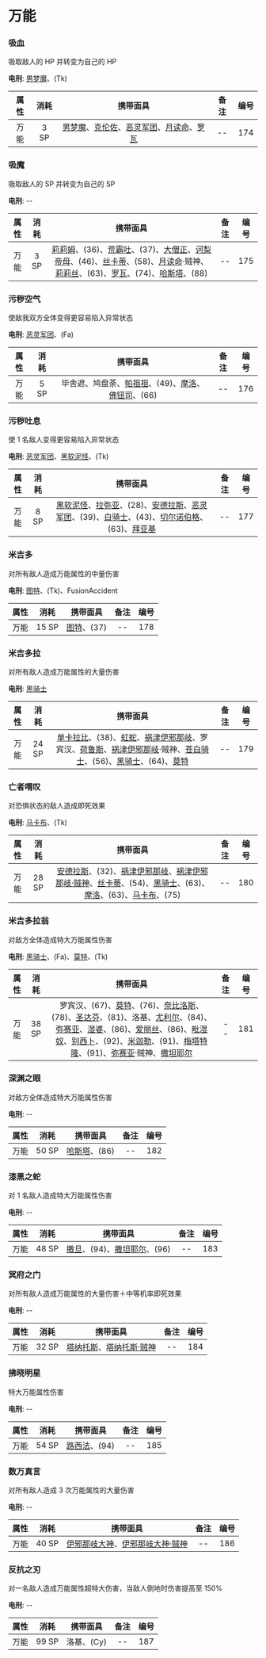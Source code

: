 # 万能

### 吸血

吸取敌人的 HP 并转变为自己的 HP

**电刑**: [男梦魔](/personas/恶魔#男梦魔)、(Tk)

| 属性 | 消耗 |                                                                              携带面具                                                                               | 备注 | 编号 |
| :--: | :--: | :-----------------------------------------------------------------------------------------------------------------------------------------------------------------: | :--: | :--: |
| 万能 | 3 SP | [男梦魔](/personas/恶魔#男梦魔)、[克伦佐](/personas/魔术师#克伦佐)、[恶灵军团](/personas/愚者#恶灵军团)、[月读命](/personas/月#月读命)、[罗瓦](/personas/隐者#罗瓦) |  --  | 174  |

### 吸魔

吸取敌人的 SP 并转变为自己的 SP

**电刑**: --

| 属性 | 消耗 |                                                                                                                                                                      携带面具                                                                                                                                                                      | 备注 | 编号 |
| :--: | :--: | :------------------------------------------------------------------------------------------------------------------------------------------------------------------------------------------------------------------------------------------------------------------------------------------------------------------------------------------------: | :--: | :--: |
| 万能 | 3 SP | [莉莉姆](/personas/恶魔#莉莉姆)、(36)、[荒霸吐](/personas/隐者#荒霸吐)、(37)、[大僧正](/personas/教皇#大僧正)、[诃梨帝母](/personas/女皇#诃梨帝母)、(46)、[丝卡蒂](/personas/女教皇#丝卡蒂)、(58)、[月读命](/personas/月#月读命)·贼神、[莉莉丝](/personas/月#莉莉丝)、(63)、[罗瓦](/personas/隐者#罗瓦)、(74)、[哈斯塔](/personas/星#哈斯塔)、(88) |  --  | 175  |

### 污秽空气

使敌我双方全体变得更容易陷入异常状态

**电刑**: [恶灵军团](/personas/愚者#恶灵军团)、(Fa)

| 属性 | 消耗 |                                                           携带面具                                                            | 备注 | 编号 |
| :--: | :--: | :---------------------------------------------------------------------------------------------------------------------------: | :--: | :--: |
| 万能 | 5 SP | 毕舍遮、鸠盘荼、[帕祖祖](/personas/恶魔#帕祖祖)、(49)、[摩洛](/personas/倒悬者#摩洛)、[佛钮司](/personas/魔术师#佛钮司)、(66) |  --  | 176  |

### 污秽吐息

使 1 名敌人变得更容易陷入异常状态

**电刑**: [恶灵军团](/personas/愚者#恶灵军团)、[黑软泥怪](/personas/月#黑软泥怪)、(Tk)

| 属性 | 消耗 |                                                                                                                                   携带面具                                                                                                                                    | 备注 | 编号 |
| :--: | :--: | :---------------------------------------------------------------------------------------------------------------------------------------------------------------------------------------------------------------------------------------------------------------------------: | :--: | :--: |
| 万能 | 8 SP | [黑软泥怪](/personas/月#黑软泥怪)、[拉弥亚](/personas/女皇#拉弥亚)、(28)、[安德拉斯](/personas/恶魔#安德拉斯)、[恶灵军团](/personas/愚者#恶灵军团)、(39)、[白骑士](/personas/战车#白骑士)、(43)、[切尔诺伯格](/personas/死神#切尔诺伯格)、(63)、[拜亚基](/personas/月#拜亚基) |  --  | 177  |

### 米吉多

对所有敌人造成万能属性的中量伤害

**电刑**: [图特](/personas/皇帝#图特)、(Tk)、FusionAccident

| 属性 | 消耗  |             携带面具              | 备注 | 编号 |
| :--: | :---: | :-------------------------------: | :--: | :--: |
| 万能 | 15 SP | [图特](/personas/皇帝#图特)、(37) |  --  | 178  |

### 米吉多拉

对所有敌人造成万能属性的大量伤害

**电刑**: [黑骑士](/personas/塔#黑骑士)

| 属性 | 消耗  |                                                                                                                                                         携带面具                                                                                                                                                          | 备注 | 编号 |
| :--: | :---: | :-----------------------------------------------------------------------------------------------------------------------------------------------------------------------------------------------------------------------------------------------------------------------------------------------------------------------: | :--: | :--: |
| 万能 | 24 SP | [单卡拉比](/personas/顾问官#单卡拉比)、(38)、[虹蛇](/personas/太阳#虹蛇)、[祸津伊邪那岐](/personas/塔#祸津伊邪那岐)、罗宾汉、[荷鲁斯](/personas/太阳#荷鲁斯)、[祸津伊邪那岐](/personas/塔#祸津伊邪那岐)·贼神、[苍白骑士](/personas/死神#苍白骑士)、(56)、[黑骑士](/personas/塔#黑骑士)、(64)、[莫特](/personas/死神#莫特) |  --  | 179  |

### 亡者喟叹

对恐惧状态的敌人造成即死效果

**电刑**: [马卡布](/personas/倒悬者#马卡布)、(Tk)

| 属性 | 消耗  |                                                                                                                                               携带面具                                                                                                                                                | 备注 | 编号 |
| :--: | :---: | :---------------------------------------------------------------------------------------------------------------------------------------------------------------------------------------------------------------------------------------------------------------------------------------------------: | :--: | :--: |
| 万能 | 28 SP | [安德拉斯](/personas/恶魔#安德拉斯)、(32)、[祸津伊邪那岐](/personas/塔#祸津伊邪那岐)、[祸津伊邪那岐·贼神](/personas/塔#祸津伊邪那岐·贼神)、[丝卡蒂](/personas/女教皇#丝卡蒂)、(54)、[黑骑士](/personas/塔#黑骑士)、(63)、[摩洛](/personas/倒悬者#摩洛)、(63)、[马卡布](/personas/倒悬者#马卡布)、(75) |  --  | 180  |

### 米吉多拉翁

对敌方全体造成特大万能属性伤害

**电刑**: [黑骑士](/personas/塔#黑骑士)、(Fa)、[莫特](/personas/死神#莫特)、(Tk)

| 属性 | 消耗  |                                                                                                                                                                                                                                                           携带面具                                                                                                                                                                                                                                                           | 备注 | 编号 |
| :--: | :---: | :--------------------------------------------------------------------------------------------------------------------------------------------------------------------------------------------------------------------------------------------------------------------------------------------------------------------------------------------------------------------------------------------------------------------------------------------------------------------------------------------------------------------------: | :--: | :--: |
| 万能 | 38 SP | 罗宾汉、(67)、[莫特](/personas/死神#莫特)、(76)、[奈比洛斯](/personas/恶魔#奈比洛斯)、(78)、[圣达芬](/personas/月#圣达芬)、(81)、洛基、[尤利尔](/personas/正义#尤利尔)、(84)、[弥赛亚](/personas/审判#弥赛亚)、[湿婆](/personas/审判#湿婆)、(86)、[爱丽丝](/personas/死神#爱丽丝)、(86)、[毗湿奴](/personas/愚者#毗湿奴)、[别西卜](/personas/恶魔#别西卜)、(92)、[米迦勒](/personas/审判#米迦勒)、(91)、[梅塔特隆](/personas/正义#梅塔特隆)、(91)、[弥赛亚](/personas/审判#弥赛亚)·贼神、[撒坦耶尔](/personas/愚者#撒坦耶尔) |  --  | 181  |

### 深渊之眼

对敌方全体造成特大万能属性伤害

**电刑**: --

| 属性 | 消耗  |              携带面具               | 备注 | 编号 |
| :--: | :---: | :---------------------------------: | :--: | :--: |
| 万能 | 50 SP | [哈斯塔](/personas/星#哈斯塔)、(86) |  --  | 182  |

### 漆黑之蛇

对 1 名敌人造成特大万能属性伤害

**电刑**: --

| 属性 | 消耗  |                                   携带面具                                   | 备注 | 编号 |
| :--: | :---: | :--------------------------------------------------------------------------: | :--: | :--: |
| 万能 | 48 SP | [撒旦](/personas/审判#撒旦)、(94)、[撒坦耶尔](/personas/愚者#撒坦耶尔)、(96) |  --  | 183  |

### 冥府之门

对所有敌人造成万能属性的大量伤害＋中等机率即死效果

**电刑**: --

| 属性 | 消耗  |                                      携带面具                                      | 备注 | 编号 |
| :--: | :---: | :--------------------------------------------------------------------------------: | :--: | :--: |
| 万能 | 32 SP | [塔纳托斯](/personas/死神#塔纳托斯)、[塔纳托斯·贼神](/personas/死神#塔纳托斯·贼神) |  --  | 184  |

### 拂晓明星

特大万能属性伤害

**电刑**: --

| 属性 | 消耗  |              携带面具               | 备注 | 编号 |
| :--: | :---: | :---------------------------------: | :--: | :--: |
| 万能 | 54 SP | [路西法](/personas/星#路西法)、(94) |  --  | 185  |

### 数万真言

对所有敌人造成 3 次万能属性的大量伤害

**电刑**: --

| 属性 | 消耗  |                                              携带面具                                              | 备注 | 编号 |
| :--: | :---: | :------------------------------------------------------------------------------------------------: | :--: | :--: |
| 万能 | 40 SP | [伊邪那岐大神](/personas/世界#伊邪那岐大神)、[伊邪那岐大神·贼神](/personas/世界#伊邪那岐大神·贼神) |  --  | 186  |

### 反抗之刃

对一名敌人造成万能属性超特大伤害，当敌人倒地时伤害提高至 150%

**电刑**: --

| 属性 | 消耗  |  携带面具  | 备注 | 编号 |
| :--: | :---: | :--------: | :--: | :--: |
| 万能 | 99 SP | 洛基、(Cy) |  --  | 187  |
